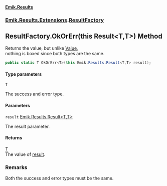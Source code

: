 #### [Emik.Results](index.md 'index')
### [Emik.Results.Extensions](Emik.Results.Extensions.md 'Emik.Results.Extensions').[ResultFactory](ResultFactory.md 'Emik.Results.Extensions.ResultFactory')

## ResultFactory.OkOrErr<T>(this Result<T,T>) Method

Returns the value, but unlike [Value](Result_TOk,TErr_.Value().md 'Emik.Results.Result<TOk,TErr>.Value'),  
nothing is boxed since both types are the same.

```csharp
public static T OkOrErr<T>(this Emik.Results.Result<T,T> result);
```
#### Type parameters

<a name='Emik.Results.Extensions.ResultFactory.OkOrErr_T_(thisEmik.Results.Result_T,T_).T'></a>

`T`

The success and error type.
#### Parameters

<a name='Emik.Results.Extensions.ResultFactory.OkOrErr_T_(thisEmik.Results.Result_T,T_).result'></a>

`result` [Emik.Results.Result&lt;](Result_TOk,TErr_.md 'Emik.Results.Result<TOk,TErr>')[T](ResultFactory.OkOrErr(Result).md#Emik.Results.Extensions.ResultFactory.OkOrErr_T_(thisEmik.Results.Result_T,T_).T 'Emik.Results.Extensions.ResultFactory.OkOrErr<T>(this Emik.Results.Result<T,T>).T')[,](Result_TOk,TErr_.md 'Emik.Results.Result<TOk,TErr>')[T](ResultFactory.OkOrErr(Result).md#Emik.Results.Extensions.ResultFactory.OkOrErr_T_(thisEmik.Results.Result_T,T_).T 'Emik.Results.Extensions.ResultFactory.OkOrErr<T>(this Emik.Results.Result<T,T>).T')[&gt;](Result_TOk,TErr_.md 'Emik.Results.Result<TOk,TErr>')

The result parameter.

#### Returns
[T](ResultFactory.OkOrErr(Result).md#Emik.Results.Extensions.ResultFactory.OkOrErr_T_(thisEmik.Results.Result_T,T_).T 'Emik.Results.Extensions.ResultFactory.OkOrErr<T>(this Emik.Results.Result<T,T>).T')  
The value of [result](ResultFactory.OkOrErr(Result).md#Emik.Results.Extensions.ResultFactory.OkOrErr_T_(thisEmik.Results.Result_T,T_).result 'Emik.Results.Extensions.ResultFactory.OkOrErr<T>(this Emik.Results.Result<T,T>).result').

### Remarks
  
Both the success and error types must be the same.